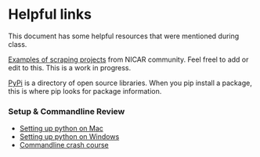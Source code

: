 # Helpful links

This document has some helpful resources that were mentioned during class.

[Examples of scraping projects](https://docs.google.com/spreadsheet/ccc?key=0AnUC82F2CpjJdFJoOGh4VHpiVFZsbkdQbXkxa0VTVXc&usp=sharing) from NICAR community.
Feel freel to add or edit to this. This is a work in progress.

[PyPi](https://pypi.python.org/pypi) is a directory of open source libraries. When you pip install a package, this is where pip looks for package information.

### Setup & Commandline Review
* [Setting up python on Mac](http://docs.python-guide.org/en/latest/starting/install/osx/)
* [Setting up python on Windows](http://docs.python-guide.org/en/latest/starting/install/win/)
* [Commandline crash course](http://cli.learncodethehardway.org/book/)

